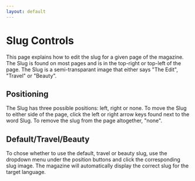 ```yaml
---
layout: default
---
```


# Slug Controls
<!-- [[TOC]] -->
This page explains how to edit the slug for a given page of the magazine. The Slug is found on most pages and is in the top-right or top-left of the page. The Slug is a semi-transparant image that either says "The Edit", "Travel" or "Beauty".

## Positioning

The Slug has three possible positions: left, right or none. To move the Slug to either side of the page, click the left or right arrow keys found next to the word Slug. To remove the slug from the page altogether, "none".  


## Default/Travel/Beauty

To chose whether to use the default, travel or beauty slug, use the dropdown menu under the position buttons and click the corresponding slug image. The magazine will automatically display the correct slug for the target language.